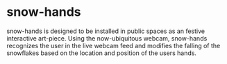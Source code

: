 # snow-hands

snow-hands is designed to be installed in public spaces as an festive interactive art-piece. Using the now-ubiquitous webcam, snow-hands recognizes the user in the live webcam feed and modifies the falling of the snowflakes based on the location and position of the users hands.
